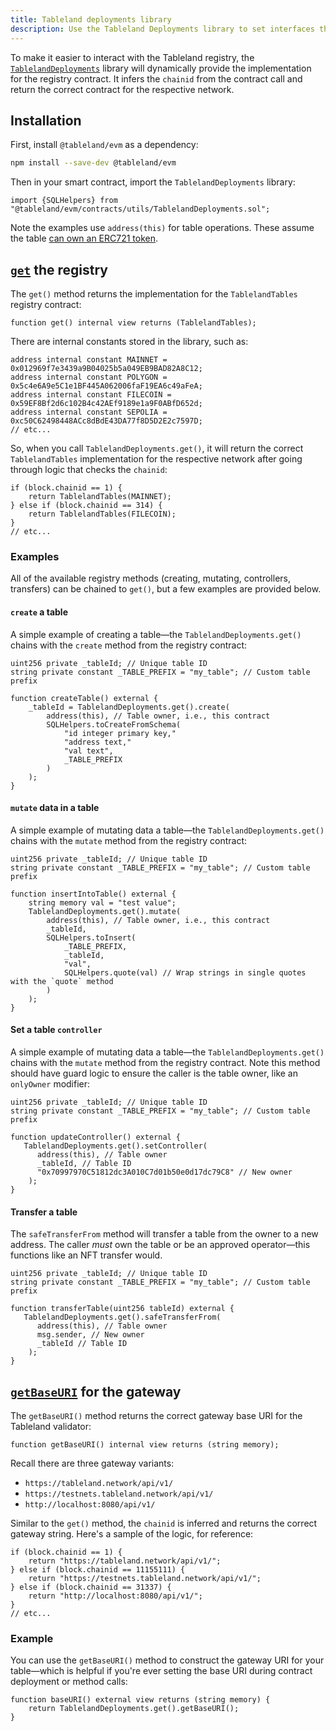 ```yaml
---
title: Tableland deployments library
description: Use the Tableland Deployments library to set interfaces the Tableland registry contract.
---
```


To make it easier to interact with the Tableland registry, the [`TablelandDeployments`](https://github.com/tablelandnetwork/evm-tableland/blob/main/contracts/utils/TablelandDeployments.sol) library will dynamically provide the implementation for the registry contract. It infers the `chainid` from the contract call and return the correct contract for the respective network.

## Installation

First, install `@tableland/evm` as a dependency:

```bash npm2yarn
npm install --save-dev @tableland/evm
```

Then in your smart contract, import the `TablelandDeployments` library:

```solidity
import {SQLHelpers} from "@tableland/evm/contracts/utils/TablelandDeployments.sol";
```

Note the examples use `address(this)` for table operations. These assume the table [can own an ERC721 token](/smart-contracts/contract-owned-tables).

## [`get`](https://github.com/tablelandnetwork/evm-tableland/blob/e0a6802cf3c55d6df54dbe6260079b613c88b184/contracts/utils/TablelandDeployments.sol#L65) the registry

The `get()` method returns the implementation for the `TablelandTables` registry contract:

```solidity
function get() internal view returns (TablelandTables);
```

There are internal constants stored in the library, such as:

```solidity
address internal constant MAINNET = 0x012969f7e3439a9B04025b5a049EB9BAD82A8C12;
address internal constant POLYGON = 0x5c4e6A9e5C1e1BF445A062006faF19EA6c49aFeA;
address internal constant FILECOIN = 0x59EF8Bf2d6c102B4c42AEf9189e1a9F0ABfD652d;
address internal constant SEPOLIA = 0xc50C62498448ACc8dBdE43DA77f8D5D2E2c7597D;
// etc...
```

So, when you call `TablelandDeployments.get()`, it will return the correct `TablelandTables` implementation for the respective network after going through logic that checks the `chainid`:

```solidity
if (block.chainid == 1) {
    return TablelandTables(MAINNET);
} else if (block.chainid == 314) {
    return TablelandTables(FILECOIN);
}
// etc...
```

### Examples

All of the available registry methods (creating, mutating, controllers, transfers) can be chained to `get()`, but a few examples are provided below.

#### `create` a table

A simple example of creating a table—the `TablelandDeployments.get()` chains with the `create` method from the registry contract:

```solidity
uint256 private _tableId; // Unique table ID
string private constant _TABLE_PREFIX = "my_table"; // Custom table prefix

function createTable() external {
    _tableId = TablelandDeployments.get().create(
        address(this), // Table owner, i.e., this contract
        SQLHelpers.toCreateFromSchema(
            "id integer primary key,"
            "address text,"
            "val text",
            _TABLE_PREFIX
        )
    );
}
```

#### `mutate` data in a table

A simple example of mutating data a table—the `TablelandDeployments.get()` chains with the `mutate` method from the registry contract:

```solidity
uint256 private _tableId; // Unique table ID
string private constant _TABLE_PREFIX = "my_table"; // Custom table prefix

function insertIntoTable() external {
    string memory val = "test value";
    TablelandDeployments.get().mutate(
        address(this), // Table owner, i.e., this contract
        _tableId,
        SQLHelpers.toInsert(
            _TABLE_PREFIX,
            _tableId,
            "val",
            SQLHelpers.quote(val) // Wrap strings in single quotes with the `quote` method
        )
    );
}
```

#### Set a table `controller`

A simple example of mutating data a table—the `TablelandDeployments.get()` chains with the `mutate` method from the registry contract. Note this method should have guard logic to ensure the caller is the table owner, like an `onlyOwner` modifier:

```solidity
uint256 private _tableId; // Unique table ID
string private constant _TABLE_PREFIX = "my_table"; // Custom table prefix

function updateController() external {
   TablelandDeployments.get().setController(
      address(this), // Table owner
      _tableId, // Table ID
      "0x70997970C51812dc3A010C7d01b50e0d17dc79C8" // New owner
    );
}
```

#### Transfer a table

The `safeTransferFrom` method will transfer a table from the owner to a new address. The caller _must_ own the table or be an approved operator—this functions like an NFT transfer would.

```solidity
uint256 private _tableId; // Unique table ID
string private constant _TABLE_PREFIX = "my_table"; // Custom table prefix

function transferTable(uint256 tableId) external {
   TablelandDeployments.get().safeTransferFrom(
      address(this), // Table owner
      msg.sender, // New owner
      _tableId // Table ID
    );
}
```

## [`getBaseURI`](https://github.com/tablelandnetwork/evm-tableland/blob/e0a6802cf3c55d6df54dbe6260079b613c88b184/contracts/utils/TablelandDeployments.sol#L104) for the gateway

The `getBaseURI()` method returns the correct gateway base URI for the Tableland validator:

```solidity
function getBaseURI() internal view returns (string memory);
```

Recall there are three gateway variants:

- `https://tableland.network/api/v1/`
- `https://testnets.tableland.network/api/v1/`
- `http://localhost:8080/api/v1/`

Similar to the `get()` method, the `chainid` is inferred and returns the correct gateway string. Here's a sample of the logic, for reference:

```solidity
if (block.chainid == 1) {
    return "https://tableland.network/api/v1/";
} else if (block.chainid == 11155111) {
    return "https://testnets.tableland.network/api/v1/";
} else if (block.chainid == 31337) {
    return "http://localhost:8080/api/v1/";
}
// etc...
```

### Example

You can use the `getBaseURI()` method to construct the gateway URI for your table—which is helpful if you're ever setting the base URI during contract deployment or method calls:

```solidity
function baseURI() external view returns (string memory) {
    return TablelandDeployments.get().getBaseURI();
}
```
